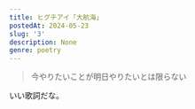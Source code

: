 ```yaml
---
title: ヒグチアイ「大航海」
postedAt: 2024-05-23
slug: '3'
description: None
genre: poetry
---
```


> 今やりたいことが明日やりたいとは限らない

いい歌詞だな。
